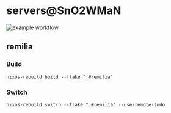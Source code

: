 # servers@SnO2WMaN

![example workflow](https://github.com/SnO2WMaN/my-servers-nixos-configurations/actions/workflows/nixos/badge.svg)

## remilia



### Build

```
nixos-rebuild build --flake ".#remilia"
```
 
### Switch

```
nixos-rebuild switch --flake ".#remilia" --use-remote-sudo
```
